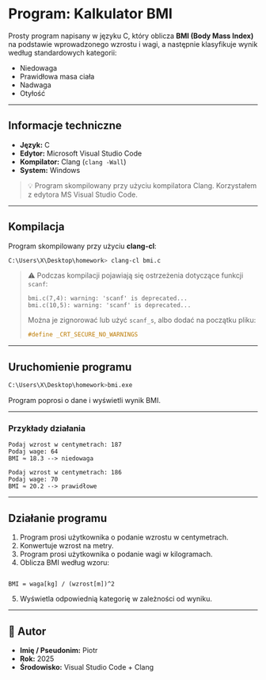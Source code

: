 # Program: Kalkulator BMI

Prosty program napisany w języku C, który oblicza **BMI (Body Mass Index)** na podstawie wprowadzonego wzrostu i wagi, a następnie klasyfikuje wynik według standardowych kategorii:

- Niedowaga
- Prawidłowa masa ciała
- Nadwaga
- Otyłość

---


## Informacje techniczne

- **Język:** C  
- **Edytor:** Microsoft Visual Studio Code  
- **Kompilator:** Clang (`clang -Wall`)  
- **System:** Windows  

> 💡 Program skompilowany przy użyciu kompilatora Clang. Korzystałem z edytora MS Visual Studio Code.

---

## Kompilacja

Program skompilowany przy użyciu **clang-cl**:

```bash
C:\Users\X\Desktop\homework> clang-cl bmi.c
```

> ⚠️ Podczas kompilacji pojawiają się ostrzeżenia dotyczące funkcji `scanf`:
>
> ```
> bmi.c(7,4): warning: 'scanf' is deprecated...
> bmi.c(10,5): warning: 'scanf' is deprecated...
> ```
>
> Można je zignorować lub użyć `scanf_s`, albo dodać na początku pliku:
>
> ```c
> #define _CRT_SECURE_NO_WARNINGS
> ```

---

## Uruchomienie programu

```bash
C:\Users\X\Desktop\homework>bmi.exe
```

Program poprosi o dane i wyświetli wynik BMI.

---

### Przykłady działania

```
Podaj wzrost w centymetrach: 187
Podaj wage: 64
BMI ≈ 18.3 --> niedowaga
```

```
Podaj wzrost w centymetrach: 186
Podaj wage: 70
BMI ≈ 20.2 --> prawidłowe
```

---

## Działanie programu


1. Program prosi użytkownika o podanie wzrostu w centymetrach.
2. Konwertuje wzrost na metry.
3. Program prosi użytkownika o podanie wagi w kilogramach.
4. Oblicza BMI według wzoru:

```

BMI = waga[kg] / (wzrost[m])^2

````

5. Wyświetla odpowiednią kategorię w zależności od wyniku.


---

## 👤 Autor

* **Imię / Pseudonim:** Piotr
* **Rok:** 2025
* **Środowisko:** Visual Studio Code + Clang

```


